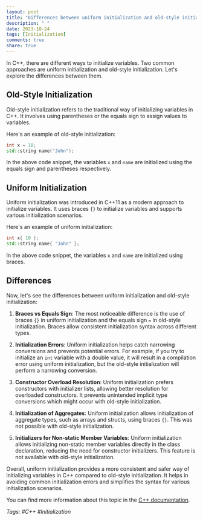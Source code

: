 ```yaml
---
layout: post
title: "Differences between uniform initialization and old-style initialization in C++"
description: " "
date: 2023-10-24
tags: [Initialization]
comments: true
share: true
---
```


In C++, there are different ways to initialize variables. Two common approaches are uniform initialization and old-style initialization. Let's explore the differences between them.

## Old-Style Initialization
Old-style initialization refers to the traditional way of initializing variables in C++. It involves using parentheses or the equals sign to assign values to variables.

Here's an example of old-style initialization:

```cpp
int x = 10;
std::string name("John");
```

In the above code snippet, the variables `x` and `name` are initialized using the equals sign and parentheses respectively.

## Uniform Initialization
Uniform initialization was introduced in C++11 as a modern approach to initialize variables. It uses braces `{}` to initialize variables and supports various initialization scenarios.

Here's an example of uniform initialization:

```cpp
int x{ 10 };
std::string name{ "John" };
```

In the above code snippet, the variables `x` and `name` are initialized using braces.

## Differences
Now, let's see the differences between uniform initialization and old-style initialization:

1. **Braces vs Equals Sign**: The most noticeable difference is the use of braces `{}` in uniform initialization and the equals sign `=` in old-style initialization. Braces allow consistent initialization syntax across different types.

2. **Initialization Errors**: Uniform initialization helps catch narrowing conversions and prevents potential errors. For example, if you try to initialize an `int` variable with a double value, it will result in a compilation error using uniform initialization, but the old-style initialization will perform a narrowing conversion.

3. **Constructor Overload Resolution**: Uniform initialization prefers constructors with initializer lists, allowing better resolution for overloaded constructors. It prevents unintended implicit type conversions which might occur with old-style initialization.

4. **Initialization of Aggregates**: Uniform initialization allows initialization of aggregate types, such as arrays and structs, using braces `{}`. This was not possible with old-style initialization.

5. **Initializers for Non-static Member Variables**: Uniform initialization allows initializing non-static member variables directly in the class declaration, reducing the need for constructor initializers. This feature is not available with old-style initialization.

Overall, uniform initialization provides a more consistent and safer way of initializing variables in C++ compared to old-style initialization. It helps in avoiding common initialization errors and simplifies the syntax for various initialization scenarios.

You can find more information about this topic in the [C++ documentation](https://en.cppreference.com/w/cpp/language/aggregate_initialization).

*Tags: #C++ #Initialization*